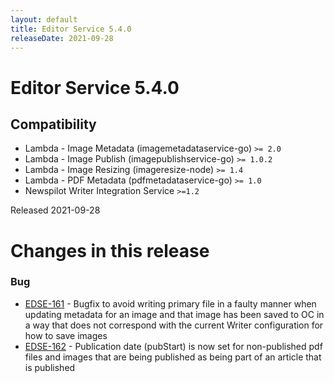 ```yaml
---
layout: default
title: Editor Service 5.4.0
releaseDate: 2021-09-28
---
```

<div class="jumbotron">
    <h1>Editor Service 5.4.0</h1>    
    <h2>Compatibility</h2>
    <ul>
        <li>Lambda - Image Metadata (imagemetadataservice-go) <code>>= 2.0</code></li>
        <li>Lambda - Image Publish (imagepublishservice-go) <code>>= 1.0.2</code></li>
        <li>Lambda - Image Resizing (imageresize-node) <code>>= 1.4</code></li>
        <li>Lambda - PDF Metadata (pdfmetadataservice-go) <code>>= 1.0</code></li>
        <li>Newspilot Writer Integration Service <code>>=1.2</code></li>
    </ul>
</div>

Released 2021-09-28

# Changes in this release

### Bug 

* [EDSE-161](https://naviga-jira.atlassian.net/browse/EDSE-161) - Bugfix to avoid writing primary file in a faulty manner when updating metadata for an image and that image has been saved to OC in a way that does not correspond with the current Writer configuration for how to save images 
* [EDSE-162](https://naviga-jira.atlassian.net/browse/EDSE-162) - Publication date (pubStart) is now set for non-published pdf files and images that are being published as being part of an article that is published
           


